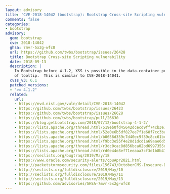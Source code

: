 ```yaml
---
layout: advisory
title: 'CVE-2018-14042 (bootstrap): Bootstrap Cross-site Scripting vulnerability'
comments: false
categories:
- bootstrap
advisory:
  gem: bootstrap
  cve: 2018-14042
  ghsa: 7mvr-5x2g-wfc8
  url: https://github.com/twbs/bootstrap/issues/26428
  title: Bootstrap Cross-site Scripting vulnerability
  date: 2018-09-13
  description: |
    In Bootstrap before 4.1.2, XSS is possible in the data-container property
    of tooltip.  This is similar to CVE-2018-14041.
  cvss_v3: 6.1
  patched_versions:
  - ">= 4.1.2"
  related:
    url:
    - https://nvd.nist.gov/vuln/detail/CVE-2018-14042
    - https://github.com/twbs/bootstrap/issues/26423
    - https://github.com/twbs/bootstrap/issues/26628
    - https://github.com/twbs/bootstrap/pull/26630
    - https://blog.getbootstrap.com/2018/07/12/bootstrap-4-1-2/
    - https://lists.apache.org/thread.html/519eb0fd45642dcecd9ff74cb3e71c20a4753f7d82e2f07864b5108f@
    - https://lists.apache.org/thread.html/52e0e6b5df827ee7f1e68f7cc3babe61af3b2160f5d74a85469b7b0e@
    - https://lists.apache.org/thread.html/b0656d359c7d40ec9f39c8cc61bca66802ef9a2a12ee199f5b0c1442@
    - https://lists.apache.org/thread.html/f9bc3e55f4e28d1dcd1a69aae6d53e609a758e34d2869b4d798e13cc@
    - https://lists.apache.org/thread.html/r3dc0cac8d856bca02bd6997355d7ff83027dcfc82f8646a29b89b714@
    - https://lists.apache.org/thread.html/rd0e44e8ef71eeaaa3cf3d1b8b41eb25894372e2995ec908ce7624d26@
    - https://seclists.org/bugtraq/2019/May/18
    - https://www.oracle.com/security-alerts/cpuApr2021.html
    - http://packetstormsecurity.com/files/156743/OctoberCMS-Insecure-Dependencies.html
    - http://seclists.org/fulldisclosure/2019/May/10
    - http://seclists.org/fulldisclosure/2019/May/11
    - http://seclists.org/fulldisclosure/2019/May/13
    - https://github.com/advisories/GHSA-7mvr-5x2g-wfc8
---
```

